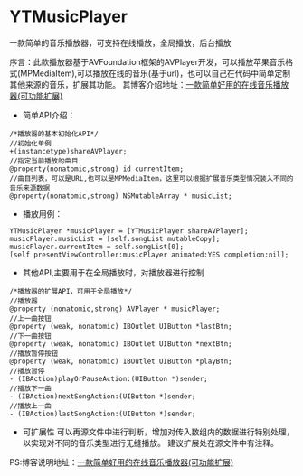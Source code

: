 # YTMusicPlayer
一款简单的音乐播放器，可支持在线播放，全局播放，后台播放


序言：此款播放器基于AVFoundation框架的AVPlayer开发，可以播放苹果音乐格式(MPMediaItem),可以播放在线的音乐(基于url)，也可以自己在代码中简单定制其他来源的音乐，扩展其功能。
其博客介绍地址：[一款简单好用的在线音乐播放器(可功能扩展)](https://www.jianshu.com/p/5fc6935e8d85)
* 简单API介绍：
```
/*播放器的基本初始化API*/
//初始化单例
+(instancetype)shareAVPlayer;
//指定当前播放的曲目
@property(nonatomic,strong) id currentItem;
//曲目列表，可以是URL,也可以是MPMediaItem，这里可以根据扩展音乐类型情况装入不同的音乐来源数据
@property(nonatomic,strong) NSMutableArray * musicList;
```
* 播放用例：
```
YTMusicPlayer *musicPlayer = [YTMusicPlayer shareAVPlayer];
musicPlayer.musicList = [self.songList mutableCopy];
musicPlayer.currentItem = self.songList[0];
[self presentViewController:musicPlayer animated:YES completion:nil];
```
* 其他API,主要用于在全局播放时，对播放器进行控制
```
/*播放器的扩展API，可用于全局播放*/
//播放器
@property (nonatomic,strong) AVPlayer * musicPlayer;
//上一曲按钮
@property (weak, nonatomic) IBOutlet UIButton *lastBtn;
//下一曲按钮
@property (weak, nonatomic) IBOutlet UIButton *nextBtn;
//播放暂停按钮
@property (weak, nonatomic) IBOutlet UIButton *playBtn;
//播放暂停
- (IBAction)playOrPauseAction:(UIButton *)sender;
//播放下一曲
- (IBAction)nextSongAction:(UIButton *)sender;
//播放上一曲
- (IBAction)lastSongAction:(UIButton *)sender;
```
* 可扩展性
可以再源文件中进行判断，增加对传入数组内的数据进行特别处理，以实现对不同的音乐类型进行无缝播放。
建议扩展处在源文件中有注释。

PS:博客说明地址：[一款简单好用的在线音乐播放器(可功能扩展)](https://www.jianshu.com/p/5fc6935e8d85)


